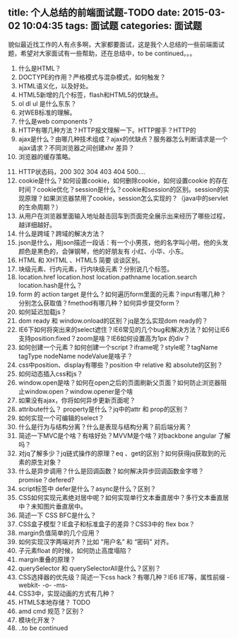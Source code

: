title: 个人总结的前端面试题-TODO
date: 2015-03-02 10:04:35
tags: 面试题
categories: 面试题
---
貌似最近找工作的人有点多啊，大家都要面试，这是我个人总结的一些前端面试题，希望对大家面试有一些帮助，还在总结中，to be continued。。。
 

1. 什么是HTML？
2. DOCTYPE的作用？严格模式与混杂模式，如何触发？
3. HTML语义化，以及好处。
4. HTML5新增的几个标签，flash和HTML5的优缺点。
5. ol dl ul 是什么东东？
6. 对WEB标准的理解。
7. 什么是web components？
8. HTTP有哪几种方法？HTTP报文理解一下。HTTP握手？HTTP的
9. ajax是什么？由哪几种技术组成？ajax的优缺点？服务器怎么判断请求是一个ajax请求？不同浏览器之间创建xhr 差异？
10. 浏览器的缓存策略。
<!--more-->
11. HTTP状态码，200 302 304 403 404 500....
12. cookie是什么？如何设置cookie，如何删除cookie，如何设置cookie 的存在时间？cookie优化？session是什么？cookie和session的区别。session的实现原理？如果浏览器禁用了cookie，session怎么实现的？（java中的servlet的生命周期？）
13. 从用户在浏览器里面输入地址敲击回车到页面完全展示出来经历了哪些过程，越详细越好。
14. 什么是跨域？跨域的解决方法？
15. json是什么，用json描述一段话：有一个小男孩，他的名字叫小明，他的头发颜色是黑色的，会弹钢琴，他的好朋友有 小红、小华、小东。
16. HTML 和 XHTML 、HTML5 简要 谈谈区别。
17. 块级元素、行内元素，行内块级元素？分别说几个标签。
18. location.href location.host location.pathname location.search location.hash是什么？
19. form 的 action target 是什么？如何遍历form里面的元素？input有哪几种？分别怎么获取值？fmethod有哪几种？如何异步提交form？
20. 如何延迟加载js？
21. dom ready 和 window.onload的区别？jq是怎么实现dom ready的？
22. IE6下如何将突出来的select遮住？IE6常见的几个bug和解决方法？如何让IE6支持position:fixed？zoom是啥？IE6如何设置高为1px 的div？
23. 如何创建一个元素？如何创建一个script？iframe呢？style呢？tagName tagType nodeName nodeValue是啥子？
24. css中position、display有哪些？position 中 relative 和 absolute的区别？
25. 如何动态插入css和js？
26. window.open是啥？如何在open之后的页面刷新父页面？如何防止浏览器阻止window.open？window.opener是个啥
27. 如果没有ajax，你将如何异步更新页面呢？
28. attribute什么？  property是什么？jq中的attr 和 prop的区别？
29. 如何实现一个可编辑的select？
30. 什么是行为与结构分离？什么是表现与结构分离？前后端分离？
31. 简述一下MVC是个啥？有啥好处？MVVM是个啥？对backbone angular 了解吗？
32. 对jq了解多少？jq链式操作的原理？eq 、get的区别？如何获得jq获取到的元素的原生对象？
33. 什么是异步调用？什么是回调函数？如何解决异步回调函数金字塔？promise？defered?
34. script标签中 defer是什么？async是什么？区别？
35. CSS如何实现元素绝对居中呢？如何实现单行文本垂直居中？多行文本垂直居中？未知图片垂直居中。
36. 简述一下 CSS BFC是什么？
37. CSS盒子模型？IE盒子和标准盒子的差异？CSS3中的 flex box？
38. margin负值简单的几个应用？
39. 如何实现汉字两端对齐？比如  “用户名” 和 “密码” 对齐。
40. 子元素float 的时候，如何防止高度塌陷？
41. margin重叠的原理？
42. querySelector 和 querySelectorAll是什么？区别？
43. CSS选择器的优先级？简述一下css hack？有哪几种？IE6 IE7等，属性前缀 -webkit- -o- -ms-
44. CSS3中，实现动画的方式有几种？
45. HTML5本地存储？ TODO
46. amd cmd 规范？区别？
47. 模块化开发？
48. ..to be continued
